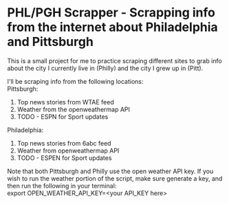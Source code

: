 # PHL/PGH Scrapper - Scrapping info from the internet about Philadelphia and Pittsburgh
This is a small project for me to practice scraping different sites to grab info about the city I currently live in (Philly) and the city I grew up in (Pitt).

I'll be scraping info from the following locations:<br>
Pittsburgh:
1. Top news stories from WTAE feed
2. Weather from the openweathermap API
3. TODO - ESPN for Sport updates

Philadelphia:
1. Top news stories from 6abc feed
2. Weather from openweathermap API
3. TODO - ESPEN for Sport updates

Note that both Pittsburgh and Philly use the open weather API key. If you wish to run the weather portion of the script, make sure generate a key, and then run the following in your terminal:<br>
export OPEN_WEATHER_API_KEY=\<your API_KEY here>
